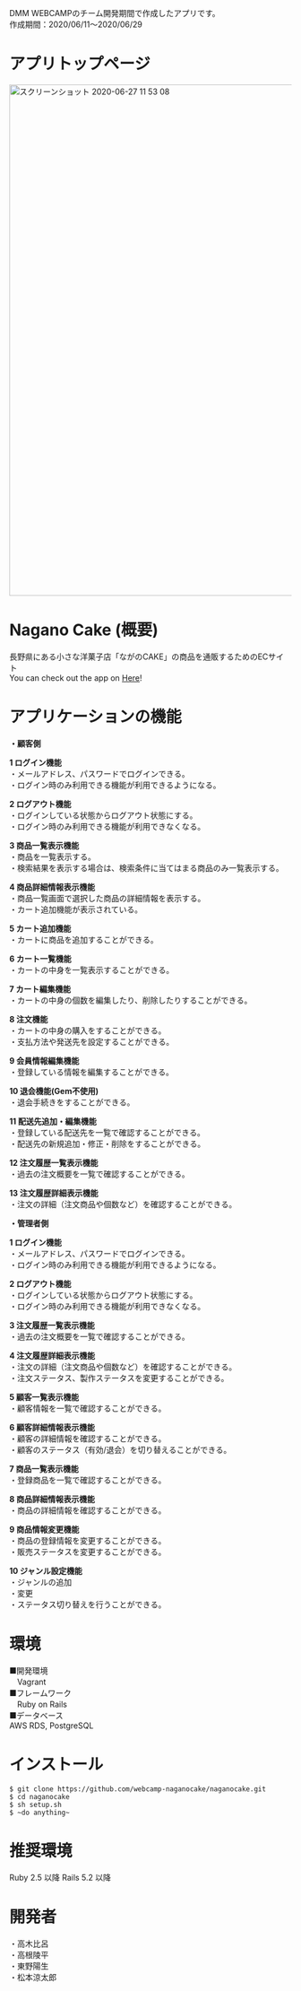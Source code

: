 DMM WEBCAMPのチーム開発期間で作成したアプリです。  
作成期間：2020/06/11〜2020/06/29


# アプリトップページ
<img width="912" alt="スクリーンショット 2020-06-27 11 53 08" src="https://user-images.githubusercontent.com/63144797/85913237-d43dfe00-b86d-11ea-88ce-e634fbca61bb.png">


# Nagano Cake (概要)
⻑野県にある⼩さな洋菓⼦店「ながのCAKE」の商品を通販するためのECサイト  
You can check out the app on [Here]()!

# アプリケーションの機能
**・顧客側**

**1 ログイン機能**  
・メールアドレス、パスワードでログインできる。  
・ログイン時のみ利用できる機能が利用できるようになる。  

**2 ログアウト機能**  
・ログインしている状態からログアウト状態にする。   
・ログイン時のみ利用できる機能が利用できなくなる。  

**3 商品一覧表示機能**  
・商品を一覧表示する。   
・検索結果を表示する場合は、検索条件に当てはまる商品のみ一覧表示する。  

**4 商品詳細情報表示機能**  
・商品一覧画面で選択した商品の詳細情報を表示する。  
・カート追加機能が表示されている。  

**5 カート追加機能**  
・カートに商品を追加することができる。  

**6 カート一覧機能**  
・カートの中身を一覧表示することができる。  

**7 カート編集機能**  
・カートの中身の個数を編集したり、削除したりすることができる。  

**8 注文機能**  
・カートの中身の購入をすることができる。  
・支払方法や発送先を設定することができる。  

**9 会員情報編集機能**  
・登録している情報を編集することができる。  

**10 退会機能(Gem不使用)**  
・退会手続きをすることができる。  

**11 配送先追加・編集機能**  
・登録している配送先を一覧で確認することができる。  
・配送先の新規追加・修正・削除をすることができる。  

**12 注文履歴一覧表示機能**  
・過去の注文概要を一覧で確認することができる。  

**13 注文履歴詳細表示機能**  
・注文の詳細（注文商品や個数など）を確認することができる。  



**・管理者側**

**1 ログイン機能**  
・メールアドレス、パスワードでログインできる。  
・ログイン時のみ利用できる機能が利用できるようになる。  

**2 ログアウト機能**  
・ログインしている状態からログアウト状態にする。  
・ログイン時のみ利用できる機能が利用できなくなる。  

**3 注文履歴一覧表示機能**  
・過去の注文概要を一覧で確認することができる。  

**4 注文履歴詳細表示機能**  
・注文の詳細（注文商品や個数など）を確認することができる。  
・注文ステータス、製作ステータスを変更することができる。  

**5 顧客一覧表示機能**  
・顧客情報を一覧で確認することができる。  

**6 顧客詳細情報表示機能**  
・顧客の詳細情報を確認することができる。  
・顧客のステータス（有効/退会）を切り替えることができる。  

**7 商品一覧表示機能**  
・登録商品を一覧で確認することができる。  

**8 商品詳細情報表示機能**  
・商品の詳細情報を確認することができる。  

**9 商品情報変更機能**  
・商品の登録情報を変更することができる。  
・販売ステータスを変更することができる。  

**10 ジャンル設定機能**  
・ジャンルの追加  
・変更  
・ステータス切り替えを行うことができる。  


# 環境
■開発環境  
　Vagrant  
■フレームワーク  
　Ruby on Rails  
■データベース  
AWS RDS, PostgreSQL  

# インストール
```
$ git clone https://github.com/webcamp-naganocake/naganocake.git
$ cd naganocake
$ sh setup.sh
$ ~do anything~
```
# 推奨環境
Ruby 2.5 以降 Rails 5.2 以降


# 開発者
・高木比呂  
・高根陵平  
・東野陽生  
・松本涼太郎  

